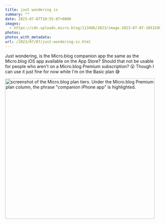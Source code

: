 ```yaml
---
title: just wondering is
summary: ""
date: 2023-07-07T10:55:07+0800
images:
  - https://cdn.uploads.micro.blog/113466/2023/image-2023-07-07-105329807.png
photos: 
photos_with_metadata: 
url: /2023/07/07/just-wondering-is.html
---
```


Just wondering, is the Micro.blog companion app the same as the Micro.blog iOS app available on the App Store? Should that not be usable for people who aren't on a Micro.blog Premium subscription? 😮 Though I can use it just fine for now while I'm on the Basic plan 😅

<img src="uploads/2023/image-2023-07-07-105329807.png" width="487" height="455" alt="screenshot of the Micro.blog plan tiers. Under the Micro.blog Premium plan column, the phrase &quot;companion iPhone app&quot; is highlighted.">
